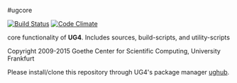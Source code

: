 #ugcore

[![Build Status](https://travis-ci.org/UG4/ugcore.svg?branch=master)](https://travis-ci.org/UG4/ugcore)
[![Code Climate](https://codeclimate.com/github/UG4/ugcore/badges/gpa.svg)](https://codeclimate.com/github/UG4/ugcore)

core functionality of **UG4**. Includes sources, build-scripts,
and utility-scripts

Copyright 2009-2015 Goethe Center for Scientific Computing, University Frankfurt

Please install/clone this repository through UG4's package manager
[ughub](https://github.com/UG4/ughub).

